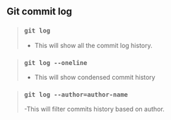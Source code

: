 ## Git commit log

> ### `git log`
>
> - This will show all the commit log history.

> ### `git log --oneline`
>
> - This will show condensed commit history

> ### `git log --author=author-name`
>
> -This will filter commits history based on author.
